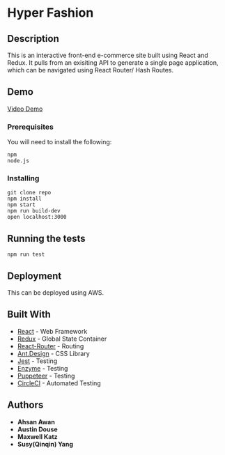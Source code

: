 # Hyper Fashion

## Description

This is an interactive front-end e-commerce site built using React and Redux. It pulls from an exisiting API to generate a single page application, which can be navigated using React Router/ Hash Routes.

## Demo
[Video Demo](https://vimeo.com/428809622)

### Prerequisites

You will need to install the following:

```
npm
node.js
```

### Installing

```
git clone repo
npm install
npm start
npm run build-dev
open localhost:3000
```

## Running the tests

```
npm run test
```

## Deployment

This can be deployed using AWS.

## Built With

- [React](https://reactjs.org/docs/forms.html) - Web Framework
- [Redux](https://redux.js.org/) - Global State Container
- [React-Router](https://reacttraining.com/react-router/) - Routing
- [Ant.Design](https://circleci.com/) - CSS Library
- [Jest](https://jestjs.io/) - Testing
- [Enzyme](https://enzymejs.github.io/enzyme/) - Testing
- [Puppeteer](https://github.com/puppeteer/puppeteer) - Testing
- [CircleCI](https://circleci.com/) - Automated Testing

## Authors

- **Ahsan Awan**
- **Austin Douse**
- **Maxwell Katz**
- **Susy(Qinqin) Yang**
